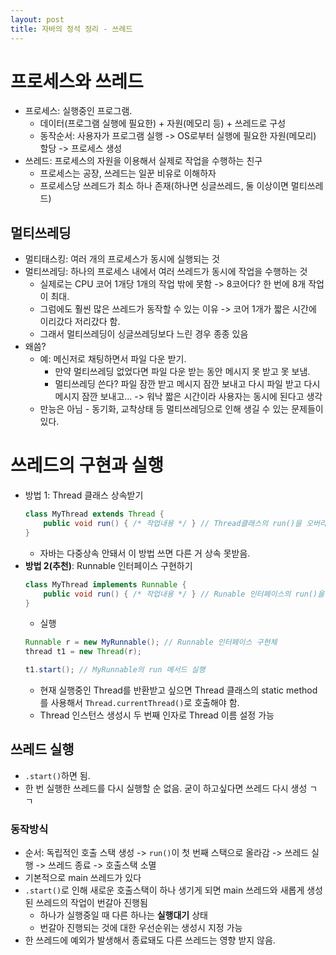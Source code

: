 ```yaml
---
layout: post
title: 자바의 정석 정리 - 쓰레드
---
```


# 프로세스와 쓰레드
- 프로세스: 실행중인 프로그램.
    - 데이터(프로그램 실행에 필요한) + 자원(메모리 등) + 쓰레드로 구성
    - 동작순서: 사용자가 프로그램 실행 -> OS로부터 실행에 필요한 자원(메모리) 할당 -> 프로세스 생성
- 쓰레드: 프로세스의 자원을 이용해서 실제로 작업을 수행하는 친구
    - 프로세스는 공장, 쓰레드는 일꾼 비유로 이해하자
    - 프로세스당 쓰레드가 최소 하나 존재(하나면 싱글쓰레드, 둘 이상이면 멀티쓰레드)
## 멀티쓰레딩
- 멀티태스킹: 여러 개의 프로세스가 동시에 실행되는 것
- 멀티쓰레딩: 하나의 프로세스 내에서 여러 쓰레드가 동시에 작업을 수행하는 것
    - 실제로는 CPU 코어 1개당 1개의 작업 밖에 못함 -> 8코어다? 한 번에 8개 작업이 최대.
    - 그럼에도 훨씬 많은 쓰레드가 동작할 수 있는 이유 -> 코어 1개가 짧은 시간에 이리갔다 저리갔다 함.
    - 그래서 멀티쓰레딩이 싱글쓰레딩보다 느린 경우 종종 있음
- 왜씀?
    - 예: 메신저로 채팅하면서 파일 다운 받기.
        - 만약 멀티쓰레딩 없었다면 파일 다운 받는 동안 메시지 못 받고 못 보냄.
        - 멀티쓰레딩 쓴다? 파일 잠깐 받고 메시지 잠깐 보내고 다시 파일 받고 다시 메시지 잠깐 보내고... -> 워낙 짧은 시간이라 사용자는 동시에 된다고 생각
    - 만능은 아님 - 동기화, 교착상태 등 멀티쓰레딩으로 인해 생길 수 있는 문제들이 있다.

# 쓰레드의 구현과 실행
- 방법 1: Thread 클래스 상속받기
    ```java
    class MyThread extends Thread {
        public void run() { /* 작업내용 */ } // Thread클래스의 run()을 오버라이딩
    }
    ```
    - 자바는 다중상속 안돼서 이 방법 쓰면 다른 거 상속 못받음.
- **방법 2(추천)**: Runnable 인터페이스 구현하기
    ```java
    class MyThread implements Runnable {
        public void run() { /* 작업내용 */ } // Runable 인터페이스의 run()을 구현
    }
    ```
    - 실행
    ```java
    Runnable r = new MyRunnable(); // Runnable 인터페이스 구현체
    thread t1 = new Thread(r);
    
    t1.start(); // MyRunnable의 run 메서드 실행
    ```
    - 현재 실행중인 Thread를 반환받고 싶으면 Thread 클래스의 static method를 사용해서 ```Thread.currentThread()```로 호출해야 함.
    - Thread 인스턴스 생성시 두 번째 인자로 Thread 이름 설정 가능
## 쓰레드 실행
- ```.start()```하면 됨.
- 한 번 실행한 쓰레드를 다시 실행할 순 없음. 굳이 하고싶다면 쓰레드 다시 생성 ㄱㄱ
### 동작방식
- 순서: 독립적인 호출 스택 생성 -> ```run()```이 첫 번째 스택으로 올라감 -> 쓰레드 실행 -> 쓰레드 종료 -> 호출스택 소멸
- 기본적으로 main 쓰레드가 있다
- ```.start()```로 인해 새로운 호출스택이 하나 생기게 되면 main 쓰레드와 새롭게 생성된 쓰레드의 작업이 번갈아 진행됨
    - 하나가 실행중일 때 다른 하나는 **실행대기** 상태
    - 번갈아 진행되는 것에 대한 우선순위는 생성시 지정 가능
- 한 쓰레드에 예외가 발생해서 종료돼도 다른 쓰레드는 영향 받지 않음.